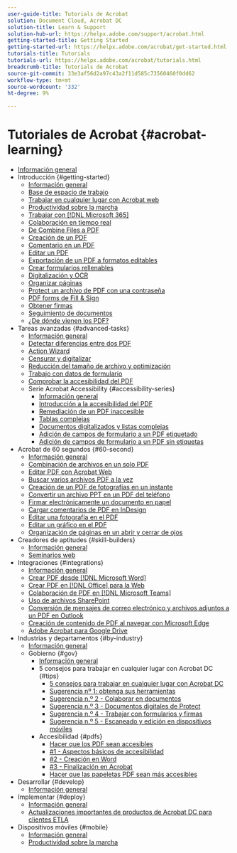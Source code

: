 ```yaml
---
user-guide-title: Tutorials de Acrobat
solution: Document Cloud, Acrobat DC
solution-title: Learn & Support
solution-hub-url: https://helpx.adobe.com/support/acrobat.html
getting-started-title: Getting Started
getting-started-url: https://helpx.adobe.com/acrobat/get-started.html
tutorials-title: Tutorials
tutorials-url: https://helpx.adobe.com/acrobat/tutorials.html
breadcrumb-title: Tutorials de Acrobat
source-git-commit: 33e3af56d2a97c43a2f11d585c73560460f0dd62
workflow-type: tm+mt
source-wordcount: '332'
ht-degree: 9%

---
```



# Tutoriales de Acrobat {#acrobat-learning}

+ [Información general](overview.md)
+ Introducción {#getting-started}
   + [Información general](getting-started/getting-started-overview.md)
   + [Base de espacio de trabajo](getting-started/get-to-know-the-acrobat-dc-interface.md)
   + [Trabajar en cualquier lugar con Acrobat web](getting-started/acrobatweb.md)
   + [Productividad sobre la marcha](getting-started/productivity.md)
   + [Trabajar con [!DNL Microsoft 365]](https://experienceleague.adobe.com/docs/document-cloud-learn/acrobat-learning/integrations/integrate-overview.html#microsoft)
   + [Colaboración en tiempo real](getting-started/collaborate.md)
   + [De Combine Files a PDF](getting-started/combine-to-pdf.md)
   + [Creación de un PDF](getting-started/create-pdf.md)
   + [Comentario en un PDF](getting-started/comment-on-pdf-files.md)
   + [Editar un PDF](getting-started/edit-pdf.md)
   + [Exportación de un PDF a formatos editables](getting-started/export-pdf.md)
   + [Crear formularios rellenables](getting-started/create-fillable-forms.md)
   + [Digitalización y OCR](getting-started/scan-and-ocr.md)
   + [Organizar páginas](getting-started/organize.md)
   + [Protect un archivo de PDF con una contraseña](getting-started/password-protect.md)
   + [PDF forms de Fill &amp; Sign](getting-started/fill-and-sign.md)
   + [Obtener firmas](getting-started/signatures.md)
   + [Seguimiento de documentos](getting-started/track.md)
   + [¿De dónde vienen los PDF?](getting-started/where-do-pdfs-come-from.md)
+ Tareas avanzadas {#advanced-tasks}
   + [Información general](advanced-tasks/advanced-tasks-overview.md)
   + [Detectar diferencias entre dos PDF](advanced-tasks/compare.md)
   + [Action Wizard](advanced-tasks/action.md)
   + [Censurar y digitalizar](advanced-tasks/redact.md)
   + [Reducción del tamaño de archivo y optimización](advanced-tasks/reduce.md)
   + [Trabajo con datos de formulario](advanced-tasks/formdata.md)
   + [Comprobar la accesibilidad del PDF](advanced-tasks/accessibility.md)
   + Serie Acrobat Accessibility {#accessibility-series}
      + [Información general](advanced-tasks/accessibility-series.md)
      + [Introducción a la accesibilidad del PDF](advanced-tasks/accessibilitysession1.md)
      + [Remediación de un PDF inaccesible](advanced-tasks/accessibilitysession2.md)
      + [Tablas complejas](advanced-tasks/accessibilitysession3.md)
      + [Documentos digitalizados y listas complejas](advanced-tasks/accessibilitysession4.md)
      + [Adición de campos de formulario a un PDF etiquetado](advanced-tasks/accessibilitysession5.md)
      + [Adición de campos de formulario a un PDF sin etiquetas](advanced-tasks/accessibilitysession6.md)
+ Acrobat de 60 segundos {#60-second}
   + [Información general](60-second/60-second-overview.md)
   + [Combinación de archivos en un solo PDF](60-second/combine-to-one-pdf.md)
   + [Editar PDF con Acrobat Web](60-second/edit.md)
   + [Buscar varios archivos PDF a la vez](60-second/search.md)
   + [Creación de un PDF de fotografías en un instante](60-second/photo.md)
   + [Convertir un archivo PPT en un PDF del teléfono](60-second/phone.md)
   + [Firmar electrónicamente un documento en papel](60-second/sign.md)
   + [Cargar comentarios de PDF en InDesign](60-second/indesign.md)
   + [Editar una fotografía en el PDF](60-second/editphoto.md)
   + [Editar un gráfico en el PDF](60-second/editgraphic.md)
   + [Organización de páginas en un abrir y cerrar de ojos](60-second/organize.md)
+ Creadores de aptitudes {#skill-builders}
   + [Información general](skill-builder/skill-builder-overview.md)
   + [Seminarios web](skill-builder/skill-builder-webinars.md)
+ Integraciones {#integrations}
   + [Información general](integrate/integrate-overview.md)
   + [Crear PDF desde [!DNL Microsoft Word]](integrate/createfromword.md)
   + [Crear PDF en [!DNL Office] para la Web](integrate/createofficeweb.md)
   + [Colaboración de PDF en [!DNL Microsoft Teams]](integrate/acrobatandteams.md)
   + [Uso de archivos SharePoint](integrate/acrobatandsp.md)
   + [Conversión de mensajes de correo electrónico y archivos adjuntos a un PDF en Outlook](integrate/outlook.md)
   + [Creación de contenido de PDF al navegar con Microsoft Edge](integrate/edge.md)
   + [Adobe Acrobat para Google Drive](integrate/acrobatandgoogle.md)
+ Industrias y departamentos {#by-industry}
   + [Información general](industry/industry-overview.md)
   + Gobierno {#gov}
      + [Información general](industry/gov/gov-overview.md)
      + 5 consejos para trabajar en cualquier lugar con Acrobat DC {#tips}
         + [5 consejos para trabajar en cualquier lugar con Acrobat DC](industry/gov/5-tips-for-working-anywhere-with-acrobat-dc-for-government.md)
         + [Sugerencia nº 1: obtenga sus herramientas](industry/gov/get-your-tools.md)
         + [Sugerencia n.º 2 - Colaborar en documentos](industry/gov/collaborate-on-documents.md)
         + [Sugerencia n.º 3 - Documentos digitales de Protect](industry/gov/protect-digital-documents.md)
         + [Sugerencia n.º 4 - Trabajar con formularios y firmas](industry/gov/work-with-forms-and-signatures.md)
         + [Sugerencia n.º 5 - Escaneado y edición en dispositivos móviles](industry/gov/scan-and-edit-on-mobile.md)
      + Accesibilidad {#pdfs}
         + [Hacer que los PDF sean accesibles](industry/gov/making-pdfs-accessible.md)
         + [#1 - Aspectos básicos de accesibilidad](industry/gov/understanding-accessibility.md)
         + [#2 - Creación en Word](industry/gov/authoring-in-word.md)
         + [#3 - Finalización en Acrobat](industry/gov/finishing-in-acrobat.md)
         + [Hacer que las papeletas PDF sean más accesibles](industry/gov/making-pdf-ballots-accessible.md)
+ Desarrollar {#develop}
   + [Información general](develop/develop-overview.md)
+ Implementar {#deploy}
   + [Información general](deploy/deploy-overview.md)
   + [Actualizaciones importantes de productos de Acrobat DC para clientes ETLA](deploy/signentitlementchanges.md)
+ Dispositivos móviles {#mobile}
   + [Información general](mobile/mobile-overview.md)
   + [Productividad sobre la marcha](https://experienceleague.adobe.com/docs/document-cloud-learn/acrobat-learning/getting-started/productivity.html)
